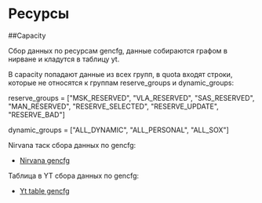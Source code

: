 Ресурсы
===
##Capacity

Сбор данных по ресурсам gencfg, данные собираются графом в нирване и кладутся в таблицу yt.

В capacity попадают данные из всех групп, в quota входят строки, которые не относятся к группам reserve_groups и dynamic_groups:

reserve_groups = ["MSK_RESERVED",
                  "VLA_RESERVED",
                  "SAS_RESERVED",
                  "MAN_RESERVED",
                  "RESERVE_SELECTED",
                  "RESERVE_UPDATE",
                  "RESERVE_BAD"]

dynamic_groups = ["ALL_DYNAMIC",
                  "ALL_PERSONAL",
                  "ALL_SOX"]

Nirvana таск сбора данных по gencfg:
 - [Nirvana gencfg](https://nirvana.yandex-team.ru/flow/3c9c2275-c885-45aa-8635-525819023f75/d5f16401-8556-4463-9a91-fccb5d02f22d/graph)

Таблица в YT сбора данных по gencfg:
 - [Yt table gencfg](https://yt.yandex-team.ru/hahn/navigation?path=//home/capacity_planning/reserves/gencfg/gencfg_add)
